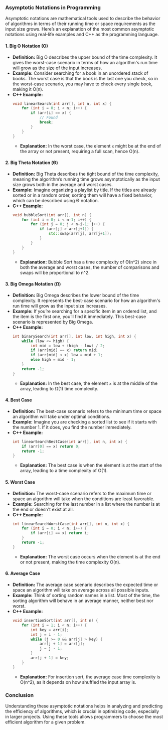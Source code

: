 ### Asymptotic Notations in Programming

Asymptotic notations are mathematical tools used to describe the behavior of algorithms in terms of their running time or space requirements as the input size grows. Here’s an explanation of the most common asymptotic notations using real-life examples and C++ as the programming language.

#### 1. **Big O Notation (O)**
   - **Definition:** Big O describes the upper bound of the time complexity. It gives the worst-case scenario in terms of how an algorithm's run time will grow as the size of the input increases.
   - **Example:** Consider searching for a book in an unordered stack of books. The worst case is that the book is the last one you check, so in the worst-case scenario, you may have to check every single book, making it O(n).
   - **C++ Example:**
     ```cpp
     void linearSearch(int arr[], int n, int x) {
         for (int i = 0; i < n; i++) {
             if (arr[i] == x) {
                 // Found
                 break;
             }
         }
     }
     ```
     - **Explanation:** In the worst case, the element `x` might be at the end of the array or not present, requiring a full scan, hence O(n).

#### 2. **Big Theta Notation (Θ)**
   - **Definition:** Big Theta describes the tight bound of the time complexity, meaning the algorithm’s running time grows asymptotically as the input size grows both in the average and worst cases.
   - **Example:** Imagine organizing a playlist by title. If the titles are already sorted or in a random order, sorting them will have a fixed behavior, which can be described using Θ notation.
   - **C++ Example:**
     ```cpp
     void bubbleSort(int arr[], int n) {
         for (int i = 0; i < n-1; i++) {
             for (int j = 0; j < n-i-1; j++) {
                 if (arr[j] > arr[j+1]) {
                     std::swap(arr[j], arr[j+1]);
                 }
             }
         }
     }
     ```
     - **Explanation:** Bubble Sort has a time complexity of Θ(n^2) since in both the average and worst cases, the number of comparisons and swaps will be proportional to n^2.

#### 3. **Big Omega Notation (Ω)**
   - **Definition:** Big Omega describes the lower bound of the time complexity. It represents the best-case scenario for how an algorithm's run time will grow as the input size increases.
   - **Example:** If you’re searching for a specific item in an ordered list, and the item is the first one, you’ll find it immediately. This best-case scenario is represented by Big Omega.
   - **C++ Example:**
     ```cpp
     int binarySearch(int arr[], int low, int high, int x) {
         while (low <= high) {
             int mid = low + (high - low) / 2;
             if (arr[mid] == x) return mid;
             if (arr[mid] < x) low = mid + 1;
             else high = mid - 1;
         }
         return -1;
     }
     ```
     - **Explanation:** In the best case, the element `x` is at the middle of the array, leading to Ω(1) time complexity.

#### 4. **Best Case**
   - **Definition:** The best-case scenario refers to the minimum time or space an algorithm will take under optimal conditions.
   - **Example:** Imagine you are checking a sorted list to see if it starts with the number 1. If it does, you find the number immediately.
   - **C++ Example:**
     ```cpp
     int linearSearchBestCase(int arr[], int n, int x) {
         if (arr[0] == x) return 0;
         return -1;
     }
     ```
     - **Explanation:** The best case is when the element is at the start of the array, leading to a time complexity of O(1).

#### 5. **Worst Case**
   - **Definition:** The worst-case scenario refers to the maximum time or space an algorithm will take when the conditions are least favorable.
   - **Example:** Searching for the last number in a list where the number is at the end or doesn't exist at all.
   - **C++ Example:**
     ```cpp
     int linearSearchWorstCase(int arr[], int n, int x) {
         for (int i = 0; i < n; i++) {
             if (arr[i] == x) return i;
         }
         return -1;
     }
     ```
     - **Explanation:** The worst case occurs when the element is at the end or not present, making the time complexity O(n).

#### 6. **Average Case**
   - **Definition:** The average case scenario describes the expected time or space an algorithm will take on average across all possible inputs.
   - **Example:** Think of sorting random names in a list. Most of the time, the sorting algorithm will behave in an average manner, neither best nor worst.
   - **C++ Example:**
     ```cpp
     void insertionSort(int arr[], int n) {
         for (int i = 1; i < n; i++) {
             int key = arr[i];
             int j = i - 1;
             while (j >= 0 && arr[j] > key) {
                 arr[j + 1] = arr[j];
                 j = j - 1;
             }
             arr[j + 1] = key;
         }
     }
     ```
     - **Explanation:** For insertion sort, the average case time complexity is O(n^2), as it depends on how shuffled the input array is.

### Conclusion
Understanding these asymptotic notations helps in analyzing and predicting the efficiency of algorithms, which is crucial in optimizing code, especially in larger projects. Using these tools allows programmers to choose the most efficient algorithm for a given problem.